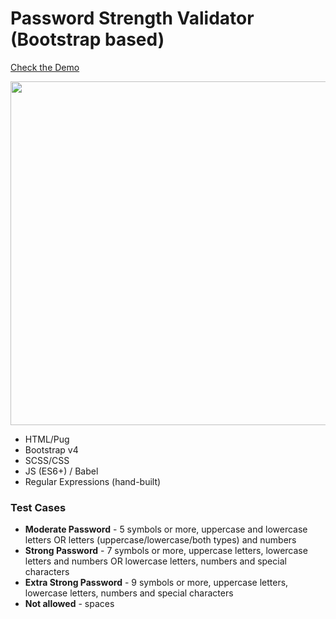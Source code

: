 # Password Strength Validator (Bootstrap based)

[Check the Demo](https://codepen.io/nat-davydova/pen/yLyXogO)

<img src="http://natali-davydova.me/assets/img/portfolio/password-strength/sample.png" width="550" />

* HTML/Pug
* Bootstrap v4
* SCSS/CSS
* JS (ES6+) / Babel
* Regular Expressions (hand-built)

### Test Cases

* **Moderate Password** - 5 symbols or more, uppercase and lowercase letters OR letters (uppercase/lowercase/both types) and numbers
* **Strong Password** - 7 symbols or more, uppercase letters, lowercase letters and numbers OR lowercase letters, numbers and special characters
* **Extra Strong Password** - 9 symbols or more, uppercase letters, lowercase letters, numbers and special characters
* **Not allowed** - spaces
